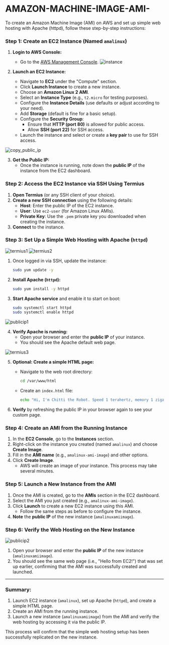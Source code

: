 # AMAZON-MACHINE-IMAGE-AMI-
To create an Amazon Machine Image (AMI) on AWS and set up simple web hosting with Apache (httpd), follow these step-by-step instructions:

### Step 1: Create an EC2 Instance (Named `amalinux`)

1. **Login to AWS Console:**
   - Go to the [AWS Management Console](https://aws.amazon.com/console/).
![instance](https://github.com/user-attachments/assets/688a8247-59eb-4aef-813b-22b0487284f4)

2. **Launch an EC2 Instance:**
   - Navigate to **EC2** under the "Compute" section.
   - Click **Launch Instance** to create a new instance.
   - Choose an **Amazon Linux 2 AMI**.
   - Select an **Instance Type** (e.g., `t2.micro` for testing purposes).
   - Configure the **Instance Details** (use defaults or adjust according to your need).
   - Add **Storage** (default is fine for a basic setup).
   - Configure the **Security Group**:
     - Ensure that **HTTP (port 80)** is allowed for public access.
     - Allow **SSH (port 22)** for SSH access.
   - Launch the instance and select or create a **key pair** to use for SSH access.
   
![copy_public_ip](https://github.com/user-attachments/assets/803425e8-7bbd-4612-91a5-86e23d7e5fbd)

3. **Get the Public IP:**
   - Once the instance is running, note down the **public IP** of the instance from the EC2 dashboard.

### Step 2: Access the EC2 Instance via SSH Using Termius

1. **Open Termius** (or any SSH client of your choice).
2. **Create a new SSH connection** using the following details:
   - **Host**: Enter the public IP of the EC2 instance.
   - **User**: Use `ec2-user` (for Amazon Linux AMIs).
   - **Private Key**: Use the `.pem` private key you downloaded when creating the instance.
3. **Connect** to the instance.

### Step 3: Set Up a Simple Web Hosting with Apache (`httpd`)
![termius1](https://github.com/user-attachments/assets/e1b3761d-65ce-4be5-ad50-3360ab32c9e4)
![termius2](https://github.com/user-attachments/assets/441a89a7-da26-4382-8b24-9f01714a6364)


1. Once logged in via SSH, update the instance:
   ```bash
   sudo yum update -y
   ```

2. **Install Apache (`httpd`):**
   ```bash
   sudo yum install -y httpd
   ```

3. **Start Apache service** and enable it to start on boot:
   ```bash
   sudo systemctl start httpd
   sudo systemctl enable httpd
   ```
![publicip1](https://github.com/user-attachments/assets/19a81acb-8c7d-41d4-9db0-e219484515be)

4. **Verify Apache is running:**
   - Open your browser and enter the **public IP** of your instance.
   - You should see the Apache default web page.
   
![termius3](https://github.com/user-attachments/assets/80ccef50-3456-4c2a-b9d3-bf3d716070f2)

5. **Optional: Create a simple HTML page:**
   - Navigate to the web root directory:
     ```bash
     cd /var/www/html
     ```
   - Create an `index.html` file:
     ```bash
     echo "Hi, I'm Chitti the Robot. Speed 1 terahertz, memory 1 zigabyte" > index.html
     ```

6. **Verify** by refreshing the public IP in your browser again to see your custom page.

### Step 4: Create an AMI from the Running Instance

1. In the **EC2 Console**, go to the **Instances** section.
2. Right-click on the instance you created (named `amalinux`) and choose **Create Image**.
3. Fill in the **AMI name** (e.g., `amalinux-ami-image`) and other options.
4. Click **Create Image**.
   - AWS will create an image of your instance. This process may take several minutes.

### Step 5: Launch a New Instance from the AMI

1. Once the AMI is created, go to the **AMIs** section in the EC2 dashboard.
2. Select the AMI you just created (e.g., `amalinux-ami-image`).
3. Click **Launch** to create a new EC2 instance using this AMI.
   - Follow the same steps as before to configure the instance.
4. **Note** the **public IP** of the new instance (`amalinuxamiimage`).

### Step 6: Verify the Web Hosting on the New Instance

![publicip2](https://github.com/user-attachments/assets/37321be2-2ce2-4f0a-aaa0-1e71ede0a6bf)

1. Open your browser and enter the **public IP** of the new instance (`amalinuxamiimage`).
2. You should see the same web page (i.e., "Hello from EC2!") that was set up earlier, confirming that the AMI was successfully created and launched.

---

### Summary:
1. Launch EC2 instance (`amalinux`), set up Apache (`httpd`), and create a simple HTML page.
2. Create an AMI from the running instance.
3. Launch a new instance (`amalinuxamiimage`) from the AMI and verify the web hosting by accessing it via the public IP.

This process will confirm that the simple web hosting setup has been successfully replicated on the new instance.

